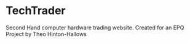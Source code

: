 # TechTrader
Second Hand computer hardware trading website. Created for an EPQ Project by Theo Hinton-Hallows
